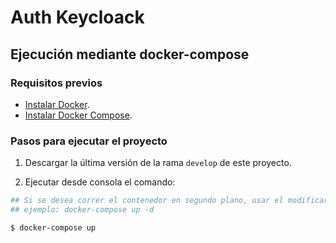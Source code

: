 # Auth Keycloack
## Ejecución mediante docker-compose
### Requisitos previos
- [Instalar Docker](https://docs.docker.com/engine/install/).
- [Instalar Docker Compose](https://docs.docker.com/compose/install/).

### Pasos para ejecutar el proyecto
1. Descargar la última versión de la rama `develop` de este proyecto.

2. Ejecutar desde consola el comando:
```bash
## Si se desea correr el contenedor en segundo plano, usar el modificar -d (detached)
## ejemplo: docker-compose up -d

$ docker-compose up
```
